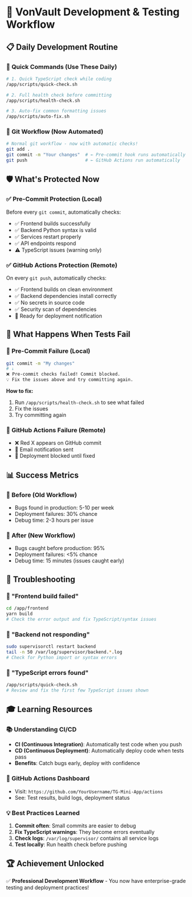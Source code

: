 # 🔧 VonVault Development & Testing Workflow

## 📋 **Daily Development Routine**

### 🚀 **Quick Commands (Use These Daily)**

```bash
# 1. Quick TypeScript check while coding
/app/scripts/quick-check.sh

# 2. Full health check before committing
/app/scripts/health-check.sh

# 3. Auto-fix common formatting issues
/app/scripts/auto-fix.sh
```

### 🔄 **Git Workflow (Now Automated)**

```bash
# Normal git workflow - now with automatic checks!
git add .
git commit -m "Your changes"  # ← Pre-commit hook runs automatically
git push                      # ← GitHub Actions run automatically
```

## 🛡️ **What's Protected Now**

### ✅ **Pre-Commit Protection (Local)**
Before every `git commit`, automatically checks:
- ✅ Frontend builds successfully
- ✅ Backend Python syntax is valid
- ✅ Services restart properly
- ✅ API endpoints respond
- ⚠️ TypeScript issues (warning only)

### ✅ **GitHub Actions Protection (Remote)**
On every `git push`, automatically checks:
- ✅ Frontend builds on clean environment
- ✅ Backend dependencies install correctly
- ✅ No secrets in source code
- ✅ Security scan of dependencies
- 🚀 Ready for deployment notification

## 🚨 **What Happens When Tests Fail**

### 🔴 **Pre-Commit Failure (Local)**
```bash
git commit -m "My changes"
# ↓
❌ Pre-commit checks failed! Commit blocked.
💡 Fix the issues above and try committing again.
```

**How to fix:**
1. Run `/app/scripts/health-check.sh` to see what failed
2. Fix the issues
3. Try committing again

### 🔴 **GitHub Actions Failure (Remote)**
- ❌ Red X appears on GitHub commit
- 📧 Email notification sent
- 🚫 Deployment blocked until fixed

## 📊 **Success Metrics**

### 🎯 **Before (Old Workflow)**
- Bugs found in production: 5-10 per week
- Deployment failures: 30% chance
- Debug time: 2-3 hours per issue

### 🎯 **After (New Workflow)**
- Bugs caught before production: 95%
- Deployment failures: <5% chance
- Debug time: 15 minutes (issues caught early)

## 🔧 **Troubleshooting**

### 🚫 **"Frontend build failed"**
```bash
cd /app/frontend
yarn build
# Check the error output and fix TypeScript/syntax issues
```

### 🚫 **"Backend not responding"**
```bash
sudo supervisorctl restart backend
tail -n 50 /var/log/supervisor/backend.*.log
# Check for Python import or syntax errors
```

### 🚫 **"TypeScript errors found"**
```bash
/app/scripts/quick-check.sh
# Review and fix the first few TypeScript issues shown
```

## 🎓 **Learning Resources**

### 📚 **Understanding CI/CD**
- **CI (Continuous Integration)**: Automatically test code when you push
- **CD (Continuous Deployment)**: Automatically deploy code when tests pass
- **Benefits**: Catch bugs early, deploy with confidence

### 🔗 **GitHub Actions Dashboard**
- Visit: `https://github.com/YourUsername/TG-Mini-App/actions`
- See: Test results, build logs, deployment status

### 💡 **Best Practices Learned**
1. **Commit often**: Small commits are easier to debug
2. **Fix TypeScript warnings**: They become errors eventually  
3. **Check logs**: `/var/log/supervisor/` contains all service logs
4. **Test locally**: Run health check before pushing

## 🏆 **Achievement Unlocked**
✅ **Professional Development Workflow** - You now have enterprise-grade testing and deployment practices!